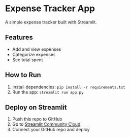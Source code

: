 # Expense Tracker App

A simple expense tracker built with Streamlit.

## Features
- Add and view expenses
- Categorize expenses
- See total spent

## How to Run
1. Install dependencies: `pip install -r requirements.txt`
2. Run the app: `streamlit run app.py`

## Deploy on Streamlit
1. Push this repo to GitHub
2. Go to [Streamlit Community Cloud](https://share.streamlit.io/)
3. Connect your GitHub repo and deploy

